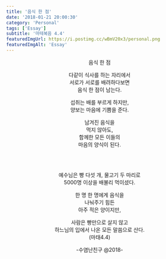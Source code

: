 ```yaml
---
title: '음식 한 점'
date: '2018-01-21 20:00:30'
category: 'Personal'
tags: ['Essay']
subtitle: '마테복음 4.4'
featuredImgUrl: https://i.postimg.cc/wBmV20x3/personal.png
featuredImgAlt: 'Essay'
---
```


<center>음식 한 점</center>

<div style="text-align:center">

다같이 식사를 하는 자리에서  
서로가 서로를 배려하다보면  
음식 한 점이 남는다.

섭취는 배를 부르게 하지만,  
양보는 마음에 기쁨을 준다.

남겨진 음식을  
먹지 않아도,  
함께한 모든 이들의  
 마음의 양식이 된다.

<br>
<br>

예수님은 빵 다섯 개, 물고기 두 마리로  
5000명 이상을 배불리 먹이셨다.

한 명 한 명에게 음식을  
나눠주기 힘든  
아주 적은 양이지만,

사람은 빵만으로 살지 않고  
하느님의 입에서 나온 모든 말씀으로 산다.  
(마태4.4)

-수염난친구 @2018-

</div>
